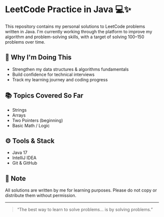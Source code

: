 # LeetCode Practice in Java 💻✨

This repository contains my personal solutions to LeetCode problems written in Java. I'm currently working through the platform to improve my algorithm and problem-solving skills, with a target of solving 100–150 problems over time.

## 🧠 Why I'm Doing This
- Strengthen my data structures & algorithms fundamentals
- Build confidence for technical interviews
- Track my learning journey and coding progress

## 📚 Topics Covered So Far
- Strings
- Arrays
- Two Pointers (beginning)
- Basic Math / Logic

## ⚙️ Tools & Stack
- Java 17
- IntelliJ IDEA
- Git & GitHub

## 📝 Note
All solutions are written by me for learning purposes. Please do not copy or distribute them without permission.

---

> “The best way to learn to solve problems… is by solving problems.”
